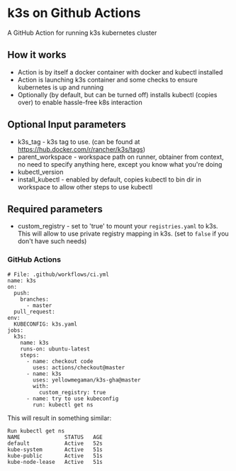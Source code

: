 # k3s on Github Actions

A GitHub Action for running k3s kubernetes cluster


## How it works
 * Action is by itself a docker container with docker and kubectl installed
 * Action is launching k3s container and some checks to ensure kubernetes is up and running
 * Optionally (by default, but can be turned off) installs kubectl (copies over) to enable hassle-free k8s interaction

## Optional Input parameters
 * k3s_tag - k3s tag to use. (can be found at https://hub.docker.com/r/rancher/k3s/tags)
 * parent_workspace - workspace path on runner, obtainer from context, no need to specify anything here, except you know what you're doing
 * kubectl_version
 * install_kubectl - enabled by default, copies kubectl to bin dir in workspace to allow other steps to use kubectl

## Required parameters
 * custom_registry - set to 'true' to mount your `registries.yaml` to k3s. This will allow to use private registry mapping in k3s. (set to `false` if you don't have such needs)
 
### GitHub Actions
```
# File: .github/workflows/ci.yml
name: k3s
on:
  push:
    branches:
      - master
  pull_request:
env:
  KUBECONFIG: k3s.yaml
jobs:
  k3s:
    name: k3s
    runs-on: ubuntu-latest
    steps:
      - name: checkout code
        uses: actions/checkout@master
      - name: k3s
        uses: yellowmegaman/k3s-gha@master
        with:
          custom_registry: true
      - name: try to use kubeconfig
        run: kubectl get ns
```

This will result in something similar:
```
Run kubectl get ns
NAME              STATUS   AGE
default           Active   52s
kube-system       Active   51s
kube-public       Active   51s
kube-node-lease   Active   51s
```

